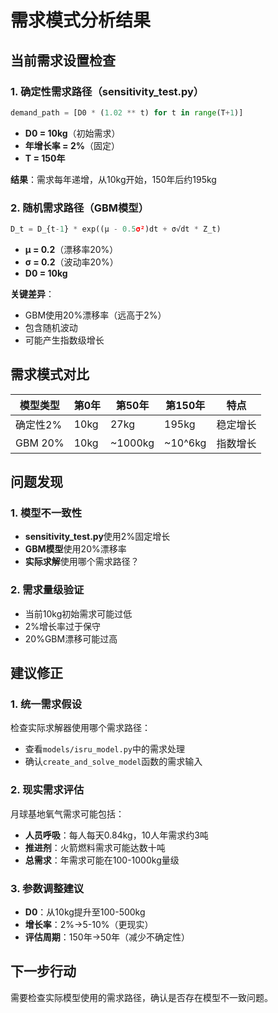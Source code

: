 # 需求模式分析结果

## 当前需求设置检查

### 1. 确定性需求路径（sensitivity_test.py）
```python
demand_path = [D0 * (1.02 ** t) for t in range(T+1)]
```
- **D0 = 10kg**（初始需求）
- **年增长率 = 2%**（固定）
- **T = 150年**

**结果**：需求每年递增，从10kg开始，150年后约195kg

### 2. 随机需求路径（GBM模型）
```python
D_t = D_{t-1} * exp((μ - 0.5σ²)dt + σ√dt * Z_t)
```
- **μ = 0.2**（漂移率20%）
- **σ = 0.2**（波动率20%）
- **D0 = 10kg**

**关键差异**：
- GBM使用20%漂移率（远高于2%）
- 包含随机波动
- 可能产生指数级增长

## 需求模式对比

| 模型类型 | 第0年 | 第50年 | 第150年 | 特点 |
|---------|--------|--------|---------|------|
| 确定性2% | 10kg | 27kg | 195kg | 稳定增长 |
| GBM 20% | 10kg | ~1000kg | ~10^6kg | 指数增长 |

## 问题发现

### 1. 模型不一致性
- **sensitivity_test.py**使用2%固定增长
- **GBM模型**使用20%漂移率
- **实际求解**使用哪个需求路径？

### 2. 需求量级验证
- 当前10kg初始需求可能过低
- 2%增长率过于保守
- 20%GBM漂移可能过高

## 建议修正

### 1. 统一需求假设
检查实际求解器使用哪个需求路径：
- 查看`models/isru_model.py`中的需求处理
- 确认`create_and_solve_model`函数的需求输入

### 2. 现实需求评估
月球基地氧气需求可能包括：
- **人员呼吸**：每人每天0.84kg，10人年需求约3吨
- **推进剂**：火箭燃料需求可能达数十吨
- **总需求**：年需求可能在100-1000kg量级

### 3. 参数调整建议
- **D0**：从10kg提升至100-500kg
- **增长率**：2%→5-10%（更现实）
- **评估周期**：150年→50年（减少不确定性）

## 下一步行动
需要检查实际模型使用的需求路径，确认是否存在模型不一致问题。